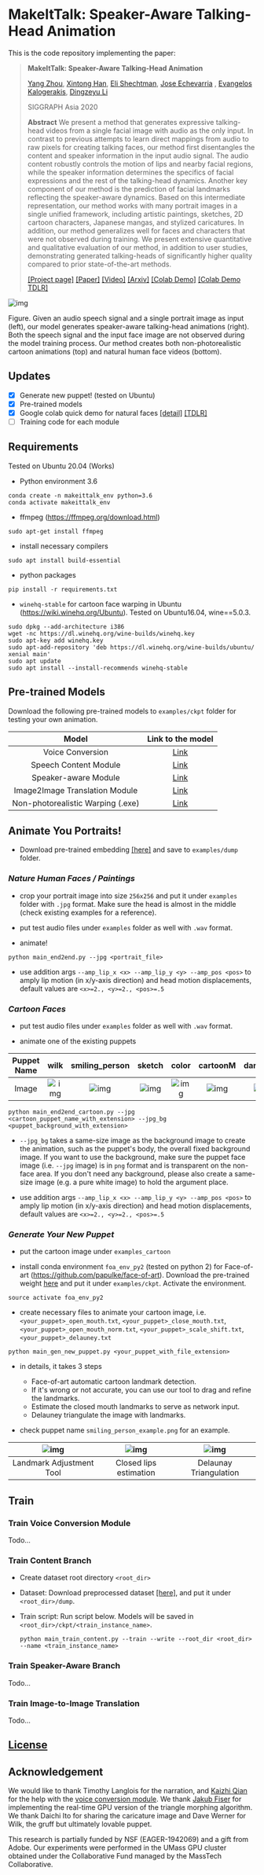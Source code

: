 # MakeItTalk: Speaker-Aware Talking-Head Animation

This is the code repository implementing the paper:

> **MakeItTalk: Speaker-Aware Talking-Head Animation**
>
> [Yang Zhou](https://people.umass.edu/~yangzhou), 
> [Xintong Han](http://users.umiacs.umd.edu/~xintong/), 
> [Eli Shechtman](https://research.adobe.com/person/eli-shechtman), 
> [Jose Echevarria](http://www.jiechevarria.com) , 
> [Evangelos Kalogerakis](https://people.cs.umass.edu/~kalo/), 
> [Dingzeyu Li](https://dingzeyu.li)
>
> SIGGRAPH Asia 2020
>
> **Abstract** We present a method that generates expressive talking-head videos from a single facial image with audio as the only input. In contrast to previous attempts to learn direct mappings from audio to raw pixels for creating talking faces, our method first disentangles the content and speaker information in the input audio signal. The audio content robustly controls the motion of lips and nearby facial regions, while the speaker information determines the specifics of facial expressions and the rest of the talking-head dynamics. Another key component of our method is the prediction of facial landmarks reflecting the speaker-aware dynamics. Based on this intermediate representation, our method works with many portrait images in a single unified framework, including artistic paintings, sketches, 2D cartoon characters,  Japanese mangas, and stylized caricatures.
In addition, our method generalizes well for faces and characters that were not observed during training. We present extensive quantitative and qualitative evaluation of our method, in addition to user studies, demonstrating generated talking-heads of significantly higher quality compared to prior state-of-the-art methods.
>
> [[Project page]](https://people.umass.edu/~yangzhou/MakeItTalk/) 
> [[Paper]](https://people.umass.edu/~yangzhou/MakeItTalk/MakeItTalk_SIGGRAPH_Asia_Final_round-5.pdf) 
> [[Video]](https://www.youtube.com/watch?v=OU6Ctzhpc6s) 
> [[Arxiv]](https://arxiv.org/abs/2004.12992)
> [[Colab Demo]](quick_demo.ipynb)
> [[Colab Demo TDLR]](quick_demo_tdlr.ipynb)

![img](doc/teaser.png)

Figure. Given an audio speech signal and a single portrait image   as input (left), our model generates speaker-aware talking-head animations (right). 
Both the speech signal and the input face image are not observed during the model training process.
Our method creates both non-photorealistic cartoon animations (top) and natural human face videos (bottom).

## Updates

- [x] Generate new puppet! (tested on Ubuntu)
- [x] Pre-trained models
- [x] Google colab quick demo for natural faces [[detail]](quick_demo.ipynb) [[TDLR]](quick_demo_tdlr.ipynb)
- [ ] Training code for each module

## Requirements

Tested on Ubuntu 20.04 (Works)

- Python environment 3.6
```
conda create -n makeittalk_env python=3.6
conda activate makeittalk_env
```
- ffmpeg (https://ffmpeg.org/download.html)
```
sudo apt-get install ffmpeg
```

- install necessary compilers
```
sudo apt install build-essential
```

- python packages
```
pip install -r requirements.txt
```
- `winehq-stable` for cartoon face warping in Ubuntu (https://wiki.winehq.org/Ubuntu). Tested on Ubuntu16.04, wine==5.0.3.
```
sudo dpkg --add-architecture i386
wget -nc https://dl.winehq.org/wine-builds/winehq.key
sudo apt-key add winehq.key
sudo apt-add-repository 'deb https://dl.winehq.org/wine-builds/ubuntu/ xenial main'
sudo apt update
sudo apt install --install-recommends winehq-stable
```

## Pre-trained Models

Download the following pre-trained models to `examples/ckpt` folder for testing your own animation.

| Model |  Link to the model | 
| :-------------: | :---------------: |
| Voice Conversion  | [Link](https://drive.google.com/file/d/1ZiwPp_h62LtjU0DwpelLUoodKPR85K7x/view?usp=sharing)  |
| Speech Content Module  | [Link](https://drive.google.com/file/d/1r3bfEvTVl6pCNw5xwUhEglwDHjWtAqQp/view?usp=sharing)  |
| Speaker-aware Module  | [Link](https://drive.google.com/file/d/1rV0jkyDqPW-aDJcj7xSO6Zt1zSXqn1mu/view?usp=sharing)  |
| Image2Image Translation Module  | [Link](https://drive.google.com/file/d/1i2LJXKp-yWKIEEgJ7C6cE3_2NirfY_0a/view?usp=sharing)  |
| Non-photorealistic Warping (.exe)  | [Link](https://drive.google.com/file/d/1rlj0PAUMdX8TLuywsn6ds_G6L63nAu0P/view?usp=sharing)  |

## Animate You Portraits!

- Download pre-trained embedding [[here]](https://drive.google.com/file/d/18-0CYl5E6ungS3H4rRSHjfYvvm-WwjTI/view?usp=sharing) and save to `examples/dump` folder.

### _Nature Human Faces / Paintings_

- crop your portrait image into size `256x256` and put it under `examples` folder with `.jpg` format. 
Make sure the head is almost in the middle (check existing examples for a reference).

- put test audio files under `examples` folder as well with `.wav` format.

- animate!

```
python main_end2end.py --jpg <portrait_file>  
```

- use addition args `--amp_lip_x <x> --amp_lip_y <y> --amp_pos <pos>` 
to amply lip motion (in x/y-axis direction) and head motion displacements, default values are `<x>=2., <y>=2., <pos>=.5`



### _Cartoon Faces_ 

- put test audio files under `examples` folder as well with `.wav` format.

- animate one of the existing puppets

| Puppet Name |  wilk | smiling_person | sketch | color | cartoonM | danbooru1 | 
| :---: | :---: | :---: | :---: | :---: | :---: | :---: |
| Image  | ![img](examples_cartoon/wilk_fullbody.jpg)  | ![img](examples_cartoon/smiling_person_full.png)  | ![img](examples_cartoon/sketch.png)  | ![img](examples_cartoon/color.jpg)  | ![img](examples_cartoon/cartoonM.png)  | ![img](examples_cartoon/danbooru1.jpg)  |

```
python main_end2end_cartoon.py --jpg <cartoon_puppet_name_with_extension> --jpg_bg <puppet_background_with_extension>
```

- `--jpg_bg` takes a same-size image as the background image to create the animation, such as the puppet's body, the overall fixed background image. If you want to use the background, make sure the puppet face image (i.e. `--jpg` image) is in `png` format and is transparent on the non-face area. If you don't need any background, please also create a same-size image (e.g. a pure white image) to hold the argument place.

- use addition args `--amp_lip_x <x> --amp_lip_y <y> --amp_pos <pos>` 
to amply lip motion (in x/y-axis direction) and head motion displacements, default values are `<x>=2., <y>=2., <pos>=.5`

### _Generate Your New Puppet_ 

- put the cartoon image under `examples_cartoon`

- install conda environment `foa_env_py2` (tested on python 2) for Face-of-art (https://github.com/papulke/face-of-art).
 Download the pre-trained weight [here](https://www.dropbox.com/sh/hrxcyug1bmbj6cs/AAAxq_zI5eawcLjM8zvUwaXha?dl=0) and put it under `examples/ckpt`. 
 Activate the environment.

```
source activate foa_env_py2
```

- create necessary files to animate your cartoon image, i.e. 
`<your_puppet>_open_mouth.txt`, `<your_puppet>_close_mouth.txt`, `<your_puppet>_open_mouth_norm.txt`, `<your_puppet>_scale_shift.txt`, `<your_puppet>_delauney.txt`

```
python main_gen_new_puppet.py <your_puppet_with_file_extension>
```

- in details, it takes 3 steps
    - Face-of-art automatic cartoon landmark detection.
    - If it's wrong or not accurate, you can use our tool to drag and refine the landmarks.
    - Estimate the closed mouth landmarks to serve as network input.
    - Delauney triangulate the image with landmarks. 
    
- check puppet name `smiling_person_example.png` for an example. 

| ![img](doc/landmark_adjust.png) | ![img](doc/landmark_closemouth.png) | ![img](doc/landmark_delauney.png)
| :---: | :---: | :---: |
| Landmark Adjustment Tool |  Closed lips estimation | Delaunay Triangulation |

## Train

### Train Voice Conversion Module
Todo...

### Train Content Branch
- Create dataset root directory `<root_dir>`

- Dataset: Download preprocessed dataset [[here]](https://drive.google.com/drive/folders/1EwuAy3j1b9Zc1MsidUfxG_pJGc_cV60O?usp=sharing), and put it under `<root_dir>/dump`.

- Train script: Run script below. Models will be saved in `<root_dir>/ckpt/<train_instance_name>`.

    ```shell script
    python main_train_content.py --train --write --root_dir <root_dir> --name <train_instance_name>
    ```
  
### Train Speaker-Aware Branch
Todo...

### Train Image-to-Image Translation

Todo...

## [License](LICENSE.md)

## Acknowledgement

We would like to thank Timothy Langlois for the narration, and
[Kaizhi Qian](https://scholar.google.com/citations?user=uEpr4C4AAAAJ&hl=en) 
for the help with the [voice conversion module](https://auspicious3000.github.io/icassp-2020-demo/). 
We thank [Jakub Fiser](https://research.adobe.com/person/jakub-fiser/) for implementing the real-time GPU version of the triangle morphing algorithm. 
We thank Daichi Ito for sharing the caricature image and Dave Werner
for Wilk, the gruff but ultimately lovable puppet. 

This research is partially funded by NSF (EAGER-1942069)
and a gift from Adobe. Our experiments were performed in the
UMass GPU cluster obtained under the Collaborative Fund managed
by the MassTech Collaborative.

